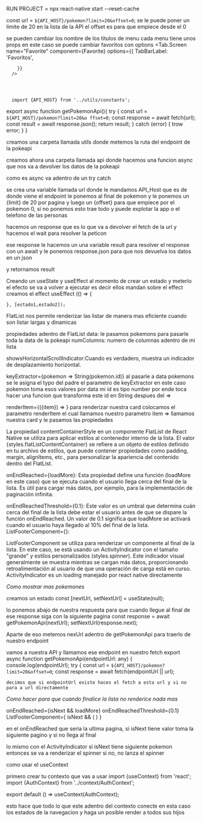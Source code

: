  RUN PROJECT = npx react-native start --reset-cache

 
 const url = `${API_HOST}/pokemon?limit=20&offset=0`;
 se le puede poner un limite de 20 en la lista de la API
 el offset es para que empiece desde el 0

se pueden cambiar los nombre de los titulos de menu
cada menu tiene unos props en este caso se puede cambiar favoritos con options 
 <Tab.Screen
        name="Favorite"
        component={Favorite}
        options={{
          TabBarLabel: 'Favoritos',
          
        }}
      />
      



      import {API_HOST} from '../utils/constants';

export async function getPokemonApi(){
try {
    const url = `${API_HOST}/pokemon?limit=20&o ffset=0`;
    const response = await fetch(url);
    const result = await response.json();
    return result; 
} catch (error) {
    trow error;
}
}

creamos una carpeta llamada utils donde metemos la ruta del endpoint de la pokeapi

creamos ahora una carpeta llamada api donde hacemos una funcion async que nos va a devolver los datos de la pokeapi

como es async va adentro de un try catch

se crea una variable llamada url donde le mandamos API_Host que es de donde viene el endpoint le ponemos al final de pokemon y le ponemos un {limit} de 20 por pagina y luego un {offset} para que empiece por el pokemon 0, si no ponemos esto trae todo y puede explotar la app o el telefono de las personas

hacemos un response que es lo que va a devolver el fetch de la url y hacemos el wait para resolver la peticon

ese response le hacemos un una variable result para resolver el response con un await y le ponemos response.json para que nos devuelva los datos en un json

y retornamos result

Creando un useState y useEffect 
al momento de crear un estado y meterlo el efecto se va a volver a ejecutar es decir ellos mandan sobre el effect 
creamos el effect
    useEffect (() => {


    }, [estado1,estado2]);

FlatList nos permite renderizar las listar de manera mas eficiente cuando son listar largas y dinamicas

propiedades adentro de FlatList 
data: le pasamos pokemons para pasarle toda la data de la pokeapi
numColumns: numero de columnas adentro de mi lista

showsHorizontalScrollIndicator:Cuando es verdadero, muestra un indicador de desplazamiento horizontal.

 keyExtractor={pokemon => String(pokemon.id)}
 al pasarle a data pokemons se le asigna el typo del padre 
 el parametro de keyExtractor en este caso pokemon toma esos valores por data mi id es tipo number por ende toca hacer una funcion que transforma este id en String despues del => 

renderItem={({item}) => <PokemonCard pokemon={item} />}
para renderizar nuestra card colocamos el parametro renderItem
el cual llamamos nuestro parametro item => llamamos nuestra card 
y le pasamos las propiedades 

La propiedad contentContainerStyle en un componente FlatList de React Native se utiliza para aplicar estilos al contenedor interno de la lista. El valor {styles.flatListContentContainer} se refiere a un objeto de estilos definido en tu archivo de estilos, que puede contener propiedades como padding, margin, alignItems, etc., para personalizar la apariencia del contenido dentro del FlatList.


onEndReached={loadMore}:
Esta propiedad define una función (loadMore en este caso) que se ejecuta cuando el usuario llega cerca del final de la lista. Es útil para cargar más datos, por ejemplo, para la implementación de paginación infinita.

onEndReachedThreshold={0.1}:
Este valor es un umbral que determina cuán cerca del final de la lista debe estar el usuario antes de que se dispare la función onEndReached. Un valor de 0.1 significa que loadMore se activará cuando el usuario haya llegado al 10% del final de la lista.
ListFooterComponent={<ActivityIndicator size="large" style={styles.spinner} />}:

ListFooterComponent se utiliza para renderizar un componente al final de la lista. En este caso, se está usando un ActivityIndicator con el tamaño "grande" y estilos personalizados (styles.spinner). Este indicador visual generalmente se muestra mientras se cargan más datos, proporcionando retroalimentación al usuario de que una operación de carga está en curso. ActivityIndicator es un loading manejado por react native directamente


*Como mostrar mas pokemones* 

creamos un estado const [nextUrl, setNextUrl] = useState(null);

lo ponemos abajo de nuestra respuesta para que cuando llegue al final de ese response siga con la siguiente pagina
      const response = await getPokemonApi(nextUrl);
      setNextUrl(response.next);

Aparte de eso metemos nexUrl adentro de getPokemonApi para traerlo de nuestro endpoint

vamos a nuestra API y llamamos ese endpoint en nuestro fetch
export async function getPokemonApi(endpointUrl: any) {
  console.log(endpointUrl);
  try {
    const url = `${API_HOST}/pokemon?limit=20&offset=0`;
    const response = await fetch(endpointUrl || url);

    decimos que si endpointUrl existe haces el fetch a esta url y si no para a url directamente

*Como hacer para que cuando finalice la lista no renderice nada mas*

 onEndReached={isNext && loadMore}
      onEndReachedThreshold={0.1}
      ListFooterComponent={
        isNext && (
          <ActivityIndicator
            size="large"
            style={styles.spinner}
            color="#AEAEAE"
          />
        )
      }

en el onEndReached que seria la ultima pagina, si isNext tiene valor toma la siguiente pagino y si no llega al final

lo mismo con el ActivityIndicator si isNext tiene siguiente pokemon entonces se va a renderizar el spinner si no, no lanza el spinner


como usar el useContext

primero crear tu contexto que vas a usar
import {useContext} from 'react';
import {AuthContext} from '../context/AuthContext';

export default () => useContext(AuthContext);

esto hace que todo lo que este adentro del contexto conecte en esta caso los estados de la navegacion y haga un posible render a todos sus hijos









